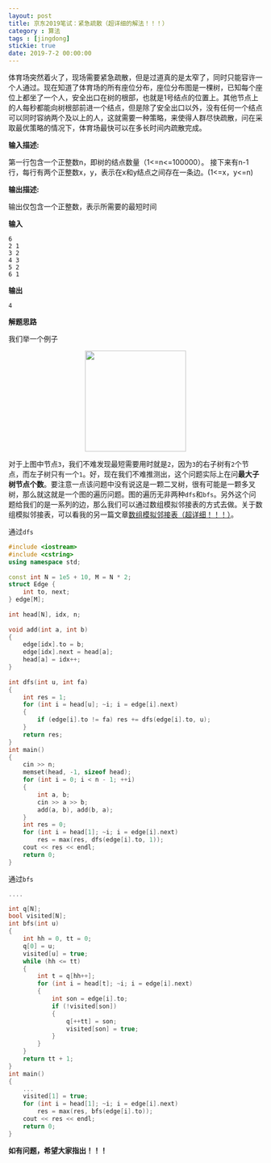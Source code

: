 ```yaml
---
layout: post
title: 京东2019笔试：紧急疏散（超详细的解法！！！）
category : 算法
tags : [jingdong]
stickie: true
date: 2019-7-2 00:00:00
---
```


体育场突然着火了，现场需要紧急疏散，但是过道真的是太窄了，同时只能容许一个人通过。现在知道了体育场的所有座位分布，座位分布图是一棵树，已知每个座位上都坐了一个人，安全出口在树的根部，也就是1号结点的位置上。其他节点上的人每秒都能向树根部前进一个结点，但是除了安全出口以外，没有任何一个结点可以同时容纳两个及以上的人，这就需要一种策略，来使得人群尽快疏散，问在采取最优策略的情况下，体育场最快可以在多长时间内疏散完成。 

**输入描述:**

第一行包含一个正整数n，即树的结点数量（1<=n<=100000）。 接下来有n-1行，每行有两个正整数x，y，表示在x和y结点之间存在一条边。(1<=x，y<=n)

**输出描述:**

输出仅包含一个正整数，表示所需要的最短时间

**输入**

```
6
2 1
3 2
4 3
5 2
6 1
```

**输出**

```
4
```

**解题思路**

我们举一个例子

<center class="half">
    <img src="https://raw.githubusercontent.com/wiki/luliyucoordinate/ImageBed/124/2018_12_28_1.png" width="200">
</center>

对于上图中节点`3`，我们不难发现最短需要用时就是`2`，因为`3`的右子树有`2`个节点，而左子树只有一个`1`。好，现在我们不难推测出，这个问题实际上在问**最大子树节点个数**。要注意一点该问题中没有说这是一颗二叉树，很有可能是一颗多叉树，那么就这就是一个图的遍历问题。图的遍历无非两种`dfs`和`bfs`。另外这个问题给我们的是一系列的边，那么我们可以通过数组模拟邻接表的方式去做。关于数组模拟邻接表，可以看我的另一篇文章[数组模拟邻接表（超详细！！！）](https://blog.csdn.net/qq_17550379/article/details/94871801)。

通过`dfs`

```cpp
#include <iostream>
#include <cstring>
using namespace std;
 
const int N = 1e5 + 10, M = N * 2;
struct Edge {
    int to, next;
} edge[M];
 
int head[N], idx, n;
 
void add(int a, int b)
{
    edge[idx].to = b;
    edge[idx].next = head[a];
    head[a] = idx++;
}
 
int dfs(int u, int fa)
{
    int res = 1;
    for (int i = head[u]; ~i; i = edge[i].next)
    {
        if (edge[i].to != fa) res += dfs(edge[i].to, u);
    }
    return res;
}
int main()
{
    cin >> n;
    memset(head, -1, sizeof head);
    for (int i = 0; i < n - 1; ++i)
    {
        int a, b;
        cin >> a >> b;
        add(a, b), add(b, a);
    }
    int res = 0;
    for (int i = head[1]; ~i; i = edge[i].next)
        res = max(res, dfs(edge[i].to, 1));
    cout << res << endl;
    return 0;
}
```

通过`bfs`

```cpp
....

int q[N];
bool visited[N];
int bfs(int u)
{
    int hh = 0, tt = 0;
    q[0] = u;
    visited[u] = true;
    while (hh <= tt)
    {
        int t = q[hh++];
        for (int i = head[t]; ~i; i = edge[i].next)
        {
            int son = edge[i].to;
            if (!visited[son])
            {
                q[++tt] = son;
                visited[son] = true;
            }
        }
    }
    return tt + 1;
}
int main()
{
    ...
    visited[1] = true;
    for (int i = head[1]; ~i; i = edge[i].next)
        res = max(res, bfs(edge[i].to));
    cout << res << endl;
    return 0;
}
```

**如有问题，希望大家指出！！！**